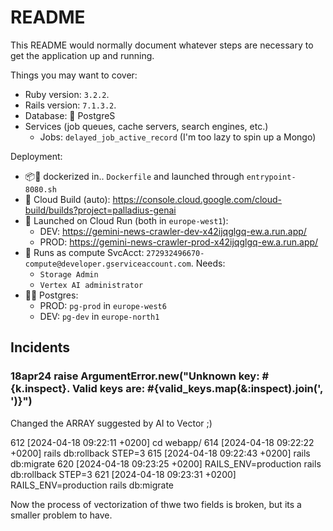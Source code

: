 # README

This README would normally document whatever steps are necessary to get the
application up and running.

Things you may want to cover:

* Ruby version: `3.2.2`.
* Rails version: `7.1.3.2`.
* Database: 🐘 PostgreS
* Services (job queues, cache servers, search engines, etc.)
    * Jobs: `delayed_job_active_record` (I'm too lazy to spin up a Mongo)

Deployment:

* 📦🚢 dockerized in.. `Dockerfile` and launched through `entrypoint-8080.sh`
* 🧱 Cloud Build (auto): https://console.cloud.google.com/cloud-build/builds?project=palladius-genai
* 🏃 Launched on Cloud Run (both in `europe-west1`):
    * DEV: https://gemini-news-crawler-dev-x42ijqglgq-ew.a.run.app/
    * PROD: https://gemini-news-crawler-prod-x42ijqglgq-ew.a.run.app/
* 🔏 Runs as compute SvcAcct: `272932496670-compute@developer.gserviceaccount.com`. Needs:
    * `Storage Admin`
    * `Vertex AI administrator`
* 🔋🐘 Postgres:
    * PROD: `pg-prod` in `europe-west6`
    * DEV:  `pg-dev` in `europe-north1`

## Incidents

### 18apr24 raise ArgumentError.new("Unknown key: #{k.inspect}. Valid keys are: #{valid_keys.map(&:inspect).join(', ')}")

Changed the ARRAY suggested by AI to Vector ;)

  612  [2024-04-18 09:22:11 +0200] cd webapp/
  614  [2024-04-18 09:22:22 +0200] rails db:rollback STEP=3
  615  [2024-04-18 09:22:43 +0200] rails db:migrate
  620  [2024-04-18 09:23:25 +0200] RAILS_ENV=production rails db:rollback STEP=3
  621  [2024-04-18 09:23:31 +0200] RAILS_ENV=production rails db:migrate

Now the process of vectorization of thwe two fields is broken, but its a smaller problem to have.
